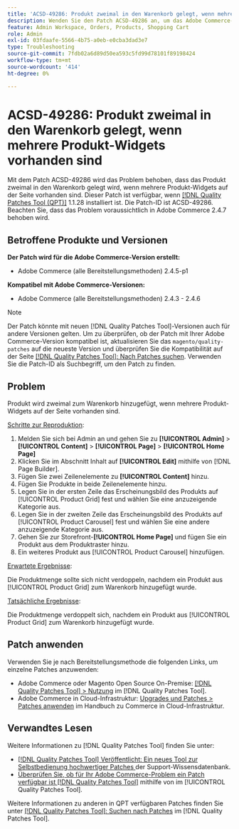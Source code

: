 ```yaml
---
title: 'ACSD-49286: Produkt zweimal in den Warenkorb gelegt, wenn mehrere Produkt-Widgets vorhanden sind'
description: Wenden Sie den Patch ACSD-49286 an, um das Adobe Commerce-Problem zu beheben, bei dem das Produkt zweimal zum Warenkorb hinzugefügt wird, wenn mehrere Produkt-Widgets auf der Seite vorhanden sind.
feature: Admin Workspace, Orders, Products, Shopping Cart
role: Admin
exl-id: 03fdaafe-5566-4b75-a0eb-e0cba3dad3e7
type: Troubleshooting
source-git-commit: 7fdb02a6d89d50ea593c5fd99d78101f89198424
workflow-type: tm+mt
source-wordcount: '414'
ht-degree: 0%

---
```


# ACSD-49286: Produkt zweimal in den Warenkorb gelegt, wenn mehrere Produkt-Widgets vorhanden sind

Mit dem Patch ACSD-49286 wird das Problem behoben, dass das Produkt zweimal in den Warenkorb gelegt wird, wenn mehrere Produkt-Widgets auf der Seite vorhanden sind. Dieser Patch ist verfügbar, wenn [[!DNL Quality Patches Tool (QPT)]](https://experienceleague.adobe.com/en/docs/commerce-operations/tools/quality-patches-tool/quality-patches-tool-to-self-serve-quality-patches) 1.1.28 installiert ist. Die Patch-ID ist ACSD-49286. Beachten Sie, dass das Problem voraussichtlich in Adobe Commerce 2.4.7 behoben wird.

## Betroffene Produkte und Versionen

**Der Patch wird für die Adobe Commerce-Version erstellt:**

* Adobe Commerce (alle Bereitstellungsmethoden) 2.4.5-p1

**Kompatibel mit Adobe Commerce-Versionen:**

* Adobe Commerce (alle Bereitstellungsmethoden) 2.4.3 - 2.4.6

>[!NOTE]
>
>Der Patch könnte mit neuen [!DNL Quality Patches Tool]-Versionen auch für andere Versionen gelten. Um zu überprüfen, ob der Patch mit Ihrer Adobe Commerce-Version kompatibel ist, aktualisieren Sie das `magento/quality-patches` auf die neueste Version und überprüfen Sie die Kompatibilität auf der Seite [[!DNL Quality Patches Tool]: Nach Patches suchen](https://experienceleague.adobe.com/tools/commerce-quality-patches/index.html). Verwenden Sie die Patch-ID als Suchbegriff, um den Patch zu finden.

## Problem

Produkt wird zweimal zum Warenkorb hinzugefügt, wenn mehrere Produkt-Widgets auf der Seite vorhanden sind.

<u>Schritte zur Reproduktion</u>:

1. Melden Sie sich bei Admin an und gehen Sie zu **[!UICONTROL Admin]** > **[!UICONTROL Content]** > **[!UICONTROL Page]** > **[!UICONTROL Home Page]**
1. Klicken Sie im Abschnitt Inhalt auf **[!UICONTROL Edit]** mithilfe von [!DNL Page Builder].
1. Fügen Sie zwei Zeilenelemente zu **[!UICONTROL Content]** hinzu.
1. Fügen Sie Produkte in beide Zeilenelemente hinzu.
1. Legen Sie in der ersten Zeile das Erscheinungsbild des Produkts auf [!UICONTROL Product Grid] fest und wählen Sie eine anzuzeigende Kategorie aus.
1. Legen Sie in der zweiten Zeile das Erscheinungsbild des Produkts auf [!UICONTROL Product Carousel] fest und wählen Sie eine andere anzuzeigende Kategorie aus.
1. Gehen Sie zur Storefront-**[!UICONTROL Home Page]** und fügen Sie ein Produkt aus dem Produktraster hinzu.
1. Ein weiteres Produkt aus [!UICONTROL Product Carousel] hinzufügen.

<u>Erwartete Ergebnisse</u>:

Die Produktmenge sollte sich nicht verdoppeln, nachdem ein Produkt aus [!UICONTROL Product Grid] zum Warenkorb hinzugefügt wurde.

<u>Tatsächliche Ergebnisse</u>:

Die Produktmenge verdoppelt sich, nachdem ein Produkt aus [!UICONTROL Product Grid] zum Warenkorb hinzugefügt wurde.

## Patch anwenden

Verwenden Sie je nach Bereitstellungsmethode die folgenden Links, um einzelne Patches anzuwenden:

* Adobe Commerce oder Magento Open Source On-Premise: [[!DNL Quality Patches Tool] > Nutzung](/help/tools/quality-patches-tool/usage.md) im [!DNL Quality Patches Tool].
* Adobe Commerce in Cloud-Infrastruktur: [Upgrades und Patches > Patches anwenden](https://experienceleague.adobe.com/docs/commerce-cloud-service/user-guide/develop/upgrade/apply-patches.html) im Handbuch zu Commerce in Cloud-Infrastruktur. 

## Verwandtes Lesen

Weitere Informationen zu [!DNL Quality Patches Tool] finden Sie unter:

* [[!DNL Quality Patches Tool] Veröffentlicht: Ein neues Tool zur Selbstbedienung hochwertiger Patches ](https://experienceleague.adobe.com/en/docs/commerce-operations/tools/quality-patches-tool/quality-patches-tool-to-self-serve-quality-patches) der Support-Wissensdatenbank.
* [Überprüfen Sie, ob für Ihr Adobe Commerce-Problem ein Patch verfügbar ist [!DNL Quality Patches Tool]](/help/tools/quality-patches-tool/patches-available-in-qpt/check-patch-for-magento-issue-with-magento-quality-patches.md) mithilfe von im [!UICONTROL Quality Patches Tool].


Weitere Informationen zu anderen in QPT verfügbaren Patches finden Sie unter [[!DNL Quality Patches Tool]: Suchen nach Patches](https://experienceleague.adobe.com/tools/commerce-quality-patches/index.html) im [!DNL Quality Patches Tool].
